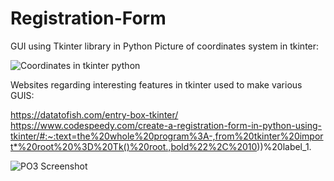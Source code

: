 # Registration-Form
GUI using Tkinter library in Python
Picture of coordinates system in tkinter:

![Coordinates in tkinter python](https://user-images.githubusercontent.com/108338824/176832224-67c0d5f2-b992-48d1-88d2-45b9b16d79aa.png)


Websites regarding interesting features in tkinter used to make various GUIS:

https://datatofish.com/entry-box-tkinter/
https://www.codespeedy.com/create-a-registration-form-in-python-using-tkinter/#:~:text=the%20whole%20program%3A-,from%20tkinter%20import*%20root%20%3D%20Tk()%20root.,bold%22%2C%2010))%20label_1.

![PO3 Screenshot](https://user-images.githubusercontent.com/108338824/176832457-5b12dc05-758f-4390-8407-e9e0ae0f8479.PNG)
